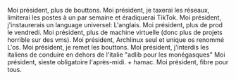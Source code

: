 Moi président, plus de bouttons.
Moi président, je taxerai les réseaux, limiterai les postes à un par semaine et éradiquerai TikTok.
Moi président, j'instaurerais un language universel: L'anglais.
Moi président, plus de prod le vendredi.
Moi président, plus de machine virtuelle (donc plus de projets horrible sur des vms).
Moi président, Archlinux seul et unique os renommé L'os.
Moi président, je remet les bouttons.
Moi président, j'interdis les italiens de conduire en dehors de l'italie "adlib pour les monégasques"
Moi président, sieste obligatoire l'après-midi. + hamac.
Moi président, fibre pour tous.